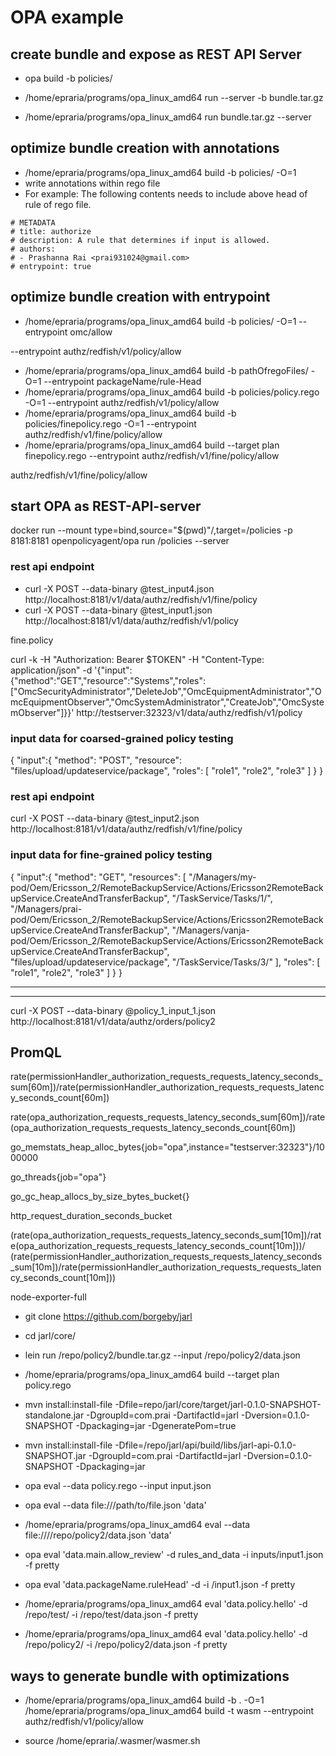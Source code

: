 # OPA example


## create bundle and expose as REST API Server 
* opa build -b policies/

* /home/epraria/programs/opa_linux_amd64 run --server -b bundle.tar.gz
* /home/epraria/programs/opa_linux_amd64 run bundle.tar.gz --server

## optimize bundle creation  with annotations
* /home/epraria/programs/opa_linux_amd64 build -b policies/ -O=1 
* write annotations within rego file
* For example: The following contents needs to include above head of rule of rego file.
  
```
# METADATA
# title: authorize 
# description: A rule that determines if input is allowed.
# authors:
# - Prashanna Rai <prai931024@gmail.com>
# entrypoint: true
```
## optimize bundle creation  with entrypoint
* /home/epraria/programs/opa_linux_amd64 build -b policies/ -O=1 --entrypoint omc/allow

--entrypoint authz/redfish/v1/policy/allow
* /home/epraria/programs/opa_linux_amd64 build -b pathOfregoFiles/ -O=1 --entrypoint packageName/rule-Head
* /home/epraria/programs/opa_linux_amd64 build -b policies/policy.rego -O=1 --entrypoint authz/redfish/v1/policy/allow
* /home/epraria/programs/opa_linux_amd64 build -b policies/finepolicy.rego -O=1 --entrypoint authz/redfish/v1/fine/policy/allow
* /home/epraria/programs/opa_linux_amd64 build --target plan finepolicy.rego --entrypoint authz/redfish/v1/fine/policy/allow

authz/redfish/v1/fine/policy/allow
## start OPA as REST-API-server 
docker run --mount type=bind,source="$(pwd)"/,target=/policies -p 8181:8181 openpolicyagent/opa run /policies --server


### rest api endpoint
* curl -X POST --data-binary @test_input4.json http://localhost:8181/v1/data/authz/redfish/v1/fine/policy
* curl -X POST --data-binary @test_input1.json http://localhost:8181/v1/data/authz/redfish/v1/policy

fine.policy

curl -k -H "Authorization: Bearer $TOKEN" -H "Content-Type: application/json" -d '{"input":{"method":"GET","resource":"Systems","roles":["OmcSecurityAdministrator","DeleteJob","OmcEquipmentAdministrator","OmcEquipmentObserver","OmcSystemAdministrator","CreateJob","OmcSystemObserver"]}}' http://testserver:32323/v1/data/authz/redfish/v1/policy


### input data for coarsed-grained policy testing 
{
    "input":{
    "method": "POST",
    "resource": "files/upload/updateservice/package",
    "roles": [
        "role1",
        "role2",
        "role3"
    ]
}
}

### rest api endpoint
curl -X POST --data-binary @test_input2.json http://localhost:8181/v1/data/authz/redfish/v1/fine/policy

### input data for fine-grained policy testing 
{
    "input":{
    "method": "GET",
    "resources": [
        "/Managers/my-pod/Oem/Ericsson_2/RemoteBackupService/Actions/Ericsson2RemoteBackupService.CreateAndTransferBackup",
        "/TaskService/Tasks/1/",
        "/Managers/prai-pod/Oem/Ericsson_2/RemoteBackupService/Actions/Ericsson2RemoteBackupService.CreateAndTransferBackup",
        "/Managers/vanja-pod/Oem/Ericsson_2/RemoteBackupService/Actions/Ericsson2RemoteBackupService.CreateAndTransferBackup",
        "files/upload/updateservice/package",
        "/TaskService/Tasks/3/"
    ],
    "roles": [
        "role1",
        "role2",
        "role3"
    ]
}
}
**********************************



****************
curl -X POST --data-binary @policy_1_input_1.json http://localhost:8181/v1/data/authz/orders/policy2 



## PromQL

rate(permissionHandler_authorization_requests_requests_latency_seconds_sum[60m])/rate(permissionHandler_authorization_requests_requests_latency_seconds_count[60m])

rate(opa_authorization_requests_requests_latency_seconds_sum[60m])/rate(opa_authorization_requests_requests_latency_seconds_count[60m])

go_memstats_heap_alloc_bytes{job="opa",instance="testserver:32323"}/1000000

go_threads{job="opa"}

go_gc_heap_allocs_by_size_bytes_bucket{}

http_request_duration_seconds_bucket

(rate(opa_authorization_requests_requests_latency_seconds_sum[10m])/rate(opa_authorization_requests_requests_latency_seconds_count[10m]))/
(rate(permissionHandler_authorization_requests_requests_latency_seconds_sum[10m])/rate(permissionHandler_authorization_requests_requests_latency_seconds_count[10m]))


node-exporter-full


* git clone https://github.com/borgeby/jarl
* cd jarl/core/
* lein run /repo/policy2/bundle.tar.gz --input /repo/policy2/data.json 
  
* /home/epraria/programs/opa_linux_amd64 build --target plan policy.rego
* mvn install:install-file -Dfile=repo/jarl/core/target/jarl-0.1.0-SNAPSHOT-standalone.jar -DgroupId=com.prai -DartifactId=jarl -Dversion=0.1.0-SNAPSHOT -Dpackaging=jar -DgeneratePom=true


* mvn install:install-file -Dfile=/repo/jarl/api/build/libs/jarl-api-0.1.0-SNAPSHOT.jar -DgroupId=com.prai -DartifactId=jarl -Dversion=0.1.0-SNAPSHOT -Dpackaging=jar

* opa eval --data policy.rego --input input.json

* opa eval --data file:///path/to/file.json 'data'

* /home/epraria/programs/opa_linux_amd64 eval --data file:////repo/policy2/data.json 'data'

* opa eval 'data.main.allow_review' -d rules_and_data -i inputs/input1.json -f pretty


* opa eval 'data.packageName.ruleHead' -d <pathtoRule directory> -i <pathToInput>/input1.json -f pretty

* /home/epraria/programs/opa_linux_amd64 eval 'data.policy.hello' -d /repo/test/ -i /repo/test/data.json -f pretty


* /home/epraria/programs/opa_linux_amd64 eval 'data.policy.hello' -d /repo/policy2/ -i /repo/policy2/data.json -f pretty

## ways to generate bundle with optimizations 

* /home/epraria/programs/opa_linux_amd64 build -b . -O=1
/home/epraria/programs/opa_linux_amd64 build -t wasm --entrypoint authz/redfish/v1/policy/allow


* source /home/epraria/.wasmer/wasmer.sh
